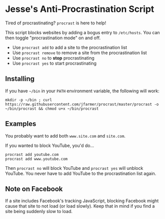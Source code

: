 # Jesse's Anti-Procrastination Script

Tired of procrastinating? `procrast` is here to help!

This script blocks websites by adding a bogus entry to `/etc/hosts`. You can then toggle "procrastination mode" on and off.

- Use `procrast add` to add a site to the procrastination list
- Use `procrast remove` to remove a site from the procrastination list
- Use `procrast no` to **stop** procrastinating
- Use `procrast yes` to start procrastinating

## Installing

If you have `~/bin` in your `PATH` environment variable, the following will work:

```console
mkdir -p ~/bin ; curl https://raw.githubusercontent.com/jfarmer/procrast/master/procrast -o ~/bin/procrast && chmod u+x ~/bin/procrast
```

## Examples

You probably want to add both `www.site.com` and `site.com`.

If you wanted to block YouTube, you'd do...

```console
procrast add youtube.com
procrast add www.youtube.com
```

Then `procrast no` will block YouTube and `procrast yes` will unblock YouTube. You never have to add YouTube to the procrastination list again.

## Note on Facebook

If a site includes Facebook's tracking JavaScript, blocking Facebook might cause that site to not load (or load slowly). Keep that in mind if you find a site being suddenly slow to load.
